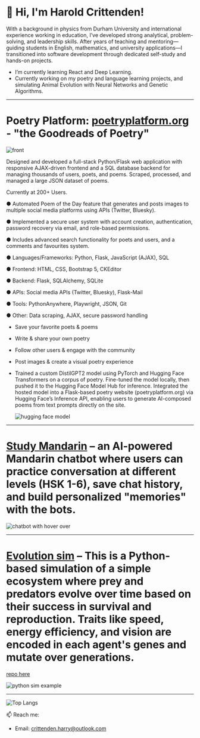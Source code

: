 # 👋 Hi, I'm Harold Crittenden!

With a background in physics from Durham University and international experience working in education, I’ve developed strong analytical, problem-solving, and leadership skills. After years of teaching and mentoring—guiding students in English, mathematics, and university applications—I transitioned into software development through dedicated self-study and hands-on projects.



-  I’m currently learning React and Deep Learning.
- Currently working on my poetry and language learning projects, and simulating Animal Evolution with Neural Networks and Genetic Algorithms.

---

# Poetry Platform: [poetryplatform.org](https://poetryplatform.org) - "the Goodreads of Poetry"

![front](https://github.com/user-attachments/assets/9076665b-1336-49ee-b1e2-6a267e4c3d3f)

Designed and developed a full-stack Python/Flask web application with responsive AJAX-driven frontend and a SQL database backend for managing thousands of users, poets, and poems. Scraped, processed, and managed a large JSON dataset of poems.

Currently at 200+ Users.

● Automated Poem of the Day feature that generates and posts images to multiple social media platforms using APIs (Twitter, Bluesky).

● Implemented a secure user system with account creation, authentication, password recovery via email, and role-based permissions.

● Includes advanced search functionality for poets and users, and a comments and favourites system.

● Languages/Frameworks: Python, Flask, JavaScript (AJAX), SQL

● Frontend: HTML, CSS, Bootstrap 5, CKEditor

● Backend: Flask, SQLAlchemy, SQLite

● APIs: Social media APIs (Twitter, Bluesky), Flask-Mail

● Tools: PythonAnywhere, Playwright, JSON, Git

● Other: Data scraping, AJAX, secure password handling


- Save your favorite poets & poems
- Write & share your own poetry 
- Follow other users & engage with the community
- Post images & create a visual poetry experience

- Trained a custom DistilGPT2 model using PyTorch and Hugging Face Transformers on a corpus of poetry. Fine-tuned the model locally, then pushed it to the Hugging Face Model Hub for inference. Integrated the hosted model into a Flask-based poetry website (poetryplatform.org) via Hugging Face’s Inference API, enabling users to generate AI-composed poems from text prompts directly on the site.

  ![hugging face model](https://github.com/user-attachments/assets/3d852b59-d6a7-49d7-afb8-fd6ad655c3dc)


---

  # [Study Mandarin](https://studymandarin.org) – an AI-powered Mandarin chatbot where users can practice conversation at different levels (HSK 1-6), save chat history, and build personalized "memories" with the bots.
 
![chatbot with hover over](https://github.com/user-attachments/assets/809d1687-3edc-437d-9914-65019db85288)

---

 # [Evolution sim](https://youtu.be/3XydFCMCIcw ) – This is a Python-based simulation of a simple ecosystem where **prey** and **predators** evolve over time based on their success in survival and reproduction. Traits like speed, energy efficiency, and vision are encoded in each agent's genes and mutate over generations.

 [repo here](https://github.com/HarryPilgrim/evolution-sim-python-practice)

 ![python sim example](https://github.com/user-attachments/assets/1cf9d386-b078-404d-b58b-8e329574a134)

---

![Top Langs](https://github-readme-stats.vercel.app/api/top-langs/?username=HarryPilgrim&layout=compact)


📫 Reach me:
- Email: crittenden.harry@outlook.com
